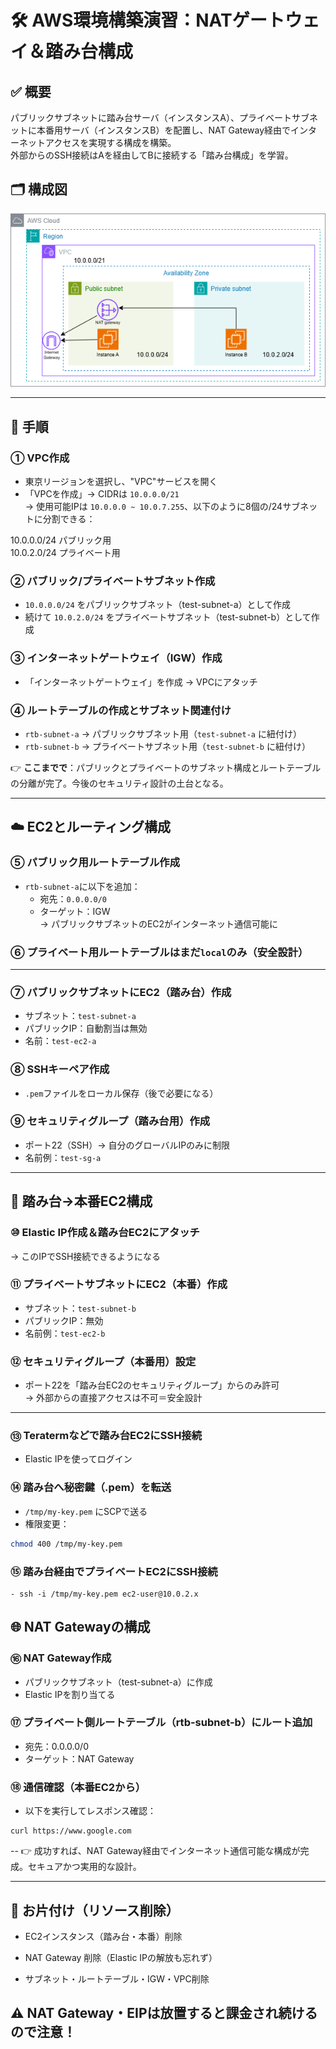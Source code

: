 # 🛠️ AWS環境構築演習：NATゲートウェイ＆踏み台構成

## ✅ 概要  
パブリックサブネットに踏み台サーバ（インスタンスA）、プライベートサブネットに本番用サーバ（インスタンスB）を配置し、NAT Gateway経由でインターネットアクセスを実現する構成を構築。  
外部からのSSH接続はAを経由してBに接続する「踏み台構成」を学習。

## 🗂️ 構成図  
![構成図](./image/diagram.png)

---

## 🔧 手順

### ① VPC作成  
- 東京リージョンを選択し、"VPC"サービスを開く  
- 「VPCを作成」→ CIDRは `10.0.0.0/21`  
→ 使用可能IPは `10.0.0.0 ~ 10.0.7.255`、以下のように8個の/24サブネットに分割できる：

10.0.0.0/24 パブリック用<br>
10.0.2.0/24 プライベート用



### ② パブリック/プライベートサブネット作成  
- `10.0.0.0/24` をパブリックサブネット（test-subnet-a）として作成  
- 続けて `10.0.2.0/24` をプライベートサブネット（test-subnet-b）として作成  

### ③ インターネットゲートウェイ（IGW）作成  
- 「インターネットゲートウェイ」を作成 → VPCにアタッチ  

### ④ ルートテーブルの作成とサブネット関連付け  
- `rtb-subnet-a` → パブリックサブネット用（`test-subnet-a` に紐付け）  
- `rtb-subnet-b` → プライベートサブネット用（`test-subnet-b` に紐付け）  

👉 **ここまでで**：パブリックとプライベートのサブネット構成とルートテーブルの分離が完了。今後のセキュリティ設計の土台となる。

---

## ☁️ EC2とルーティング構成

### ⑤ パブリック用ルートテーブル作成  
- `rtb-subnet-a`に以下を追加：  
  - 宛先：`0.0.0.0/0`  
  - ターゲット：IGW  
→ パブリックサブネットのEC2がインターネット通信可能に  

### ⑥ プライベート用ルートテーブルはまだ`local`のみ（安全設計）  

---

### ⑦ パブリックサブネットにEC2（踏み台）作成  
- サブネット：`test-subnet-a`  
- パブリックIP：自動割当は無効  
- 名前：`test-ec2-a`

### ⑧ SSHキーペア作成  
- `.pem`ファイルをローカル保存（後で必要になる）

### ⑨ セキュリティグループ（踏み台用）作成  
- ポート22（SSH）→ 自分のグローバルIPのみに制限  
- 名前例：`test-sg-a`

---

## 🔐 踏み台→本番EC2構成

### ⑩ Elastic IP作成＆踏み台EC2にアタッチ  
→ このIPでSSH接続できるようになる

### ⑪ プライベートサブネットにEC2（本番）作成  
- サブネット：`test-subnet-b`  
- パブリックIP：無効  
- 名前例：`test-ec2-b`

### ⑫ セキュリティグループ（本番用）設定  
- ポート22を「踏み台EC2のセキュリティグループ」からのみ許可  
→ 外部からの直接アクセスは不可＝安全設計

---

### ⑬ Teratermなどで踏み台EC2にSSH接続  
- Elastic IPを使ってログイン

### ⑭ 踏み台へ秘密鍵（.pem）を転送  
- `/tmp/my-key.pem` にSCPで送る  
- 権限変更：

```bash
chmod 400 /tmp/my-key.pem
```

### ⑮ 踏み台経由でプライベートEC2にSSH接続

```
- ssh -i /tmp/my-key.pem ec2-user@10.0.2.x
```

## 🌐 NAT Gatewayの構成

### ⑯ NAT Gateway作成
- パブリックサブネット（test-subnet-a）に作成
- Elastic IPを割り当てる

### ⑰ プライベート側ルートテーブル（rtb-subnet-b）にルート追加
- 宛先：0.0.0.0/0
- ターゲット：NAT Gateway

### ⑱ 通信確認（本番EC2から）
- 以下を実行してレスポンス確認：

```
curl https://www.google.com
```

-- 👉 成功すれば、NAT Gateway経由でインターネット通信可能な構成が完成。セキュアかつ実用的な設計。

---

## 🧹 お片付け（リソース削除）
- EC2インスタンス（踏み台・本番）削除

- NAT Gateway 削除（Elastic IPの解放も忘れず）

- サブネット・ルートテーブル・IGW・VPC削除

## ⚠ NAT Gateway・EIPは放置すると課金され続けるので注意！
